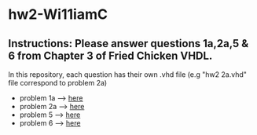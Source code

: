 # hw2-Wi11iamC

## Instructions: Please answer questions 1a,2a,5 & 6 from Chapter 3 of Fried Chicken VHDL.


In this repository, each question has their own .vhd file (e.g "hw2 2a.vhd" file correspond to problem 2a)


- problem 1a --> [here](https://github.com/embedded-systems-1-spring-2023-labs/hw2-Wi11iamC/blob/main/hw2%201a.vhd)
- problem 2a --> [here](https://github.com/embedded-systems-1-spring-2023-labs/hw2-Wi11iamC/blob/main/hw2%202a.vhd)
- problem 5 --> [here](https://github.com/embedded-systems-1-spring-2023-labs/hw2-Wi11iamC/blob/main/hw2%205.vhd)
- problem 6 --> [here](https://github.com/embedded-systems-1-spring-2023-labs/hw2-Wi11iamC/blob/main/hw2%206.vhd)

